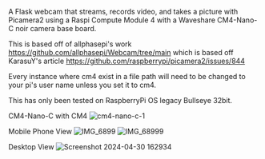 A Flask webcam that streams, records video, and takes a picture with Picamera2 using a Raspi Compute Module 4 with a Waveshare CM4-Nano-C noir camera base board.

This is based off of allphasepi's work https://github.com/allphasepi/Webcam/tree/main which is based off KarasuY's article https://github.com/raspberrypi/picamera2/issues/844

Every instance where cm4 exist in a file path will need to be changed to your pi's user name unless you set it to cm4. 

This has only been tested on RaspberryPi OS legacy Bullseye 32bit.



CM4-Nano-C with CM4
![cm4-nano-c-1](https://github.com/IcyG1045/CM4Cam/assets/80078028/37a424ed-3348-4006-8b17-8be5d7d7ff7e)

Mobile Phone View
![IMG_6899](https://github.com/IcyG1045/CM4Cam/assets/80078028/3d26e7ad-bc80-4b8b-8902-4473bff1ce61)
![IMG_68999](https://github.com/IcyG1045/CM4Cam/assets/80078028/2d8e3a98-73a8-4a19-933d-a2d2c3a3271e)


Desktop View
![Screenshot 2024-04-30 162934](https://github.com/IcyG1045/CM4Cam/assets/80078028/440f6ba5-4bdf-405a-9bc6-5574c16c0191)

